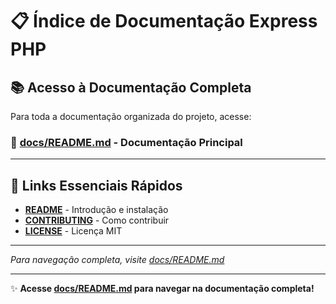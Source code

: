 # 📋 Índice de Documentação Express PHP

## 📚 Acesso à Documentação Completa

Para toda a documentação organizada do projeto, acesse:

### 🔗 **[docs/README.md](docs/README.md)** - Documentação Principal

---

## 🚀 Links Essenciais Rápidos

- **[README](README.md)** - Introdução e instalação
- **[CONTRIBUTING](CONTRIBUTING.md)** - Como contribuir  
- **[LICENSE](LICENSE)** - Licença MIT

---

*Para navegação completa, visite [docs/README.md](docs/README.md)*

---

✨ **Acesse [docs/README.md](docs/README.md) para navegar na documentação completa!**
